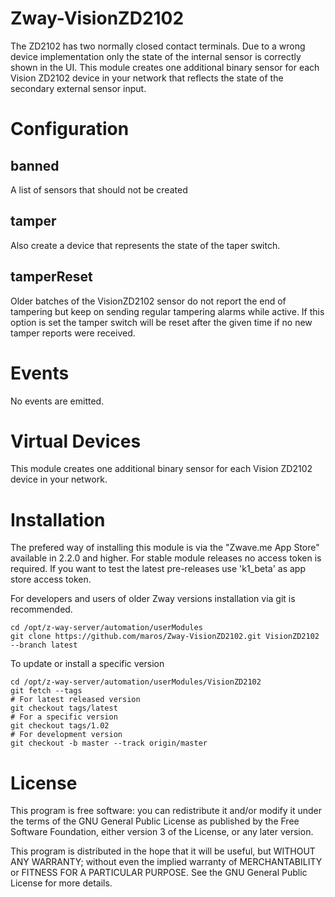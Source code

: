 # Zway-VisionZD2102

The ZD2102 has two normally closed contact terminals. Due to a wrong device
implementation only the state of the internal sensor is correctly shown in
the UI. This module creates one additional binary sensor for each Vision
ZD2102 device in your network that reflects the state of the secondary
external sensor input.

# Configuration

## banned

A list of sensors that should not be created

## tamper

Also create a device that represents the state of the taper switch.

## tamperReset

Older batches of the VisionZD2102 sensor do not report the end of tampering
but keep on sending regular tampering alarms while active. If this option
is set the tamper switch will be reset after the given time if no new tamper
reports were received.

# Events

No events are emitted.

# Virtual Devices

This module creates one additional binary sensor for each Vision ZD2102
device in your network.

# Installation

The prefered way of installing this module is via the "Zwave.me App Store"
available in 2.2.0 and higher. For stable module releases no access token is
required. If you want to test the latest pre-releases use 'k1_beta' as
app store access token.

For developers and users of older Zway versions installation via git is
recommended.

```shell
cd /opt/z-way-server/automation/userModules
git clone https://github.com/maros/Zway-VisionZD2102.git VisionZD2102 --branch latest
```

To update or install a specific version
```shell
cd /opt/z-way-server/automation/userModules/VisionZD2102
git fetch --tags
# For latest released version
git checkout tags/latest
# For a specific version
git checkout tags/1.02
# For development version
git checkout -b master --track origin/master
```

# License

This program is free software: you can redistribute it and/or modify
it under the terms of the GNU General Public License as published by
the Free Software Foundation, either version 3 of the License, or any
later version.

This program is distributed in the hope that it will be useful,
but WITHOUT ANY WARRANTY; without even the implied warranty of
MERCHANTABILITY or FITNESS FOR A PARTICULAR PURPOSE. See the
GNU General Public License for more details.
